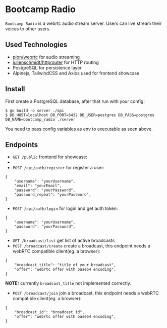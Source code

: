 # Bootcamp Radio
`Bootcamp Radio` is a webrtc audio stream server. Users can live stream their voices to other users.

## Used Technologies
- [pion/webrtc](https://github.com/pion/webrtc) for audio streaming
- [julienschmidt/httprouter](https://github.com/julienschmidt/httprouter) for HTTP routing
- PostgreSQL for persistence layer
- Alpinejs, TailwindCSS and Axios used for frontend showcase

## Install
First create a PostgreSQL database, after that run with your config:
```
$ go build -o server ./api
$ DB_HOST=localhost DB_PORT=5432 DB_USER=postgres DB_PASS=postgres DB_NAME=bootcamp_radio ./server
```

You need to pass config variables as env to executable as seen above.

## Endpoints
- `GET /public` frontend for showcase:
- 
- `POST /api/auth/register` for register a user:

```
{
    "username": "yourUsername",
    "email": "yourEmail",
    "password": "yourPassword",
    "password_repeat": "yourPassword",
}
```

- `POST /api/auth/login` for login and get auth token:

```
{
    "username": "yourUsername",
    "password": "yourPassword",
}
```

- `GET /broadcast/list` get list of active broadcasts
- `POST /broadcast/create` create a broadcast, this endpoint needs a webRTC compatible client(eg. a browser):

```
{
    "broadcast_title": "title of your broadcast",
    "offer": "webrtc offer with base64 encoding",
}
```
**NOTE:** currently `broadcast_title` not implemented correctly.

- `POST /broadcast/join` join a broadcast, this endpoint needs a webRTC compatible client(eg. a browser):

```
{
    "broadcast_id": "broadcast id",
    "offer": "webrtc offer with base64 encoding",
}
```
